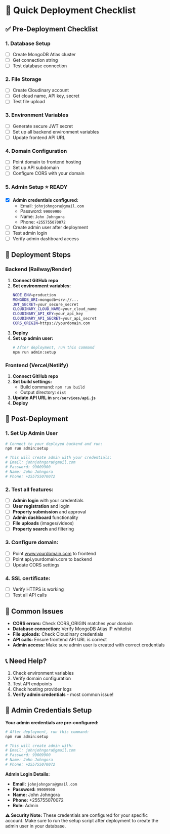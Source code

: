 # 🚀 Quick Deployment Checklist

## ✅ Pre-Deployment Checklist

### 1. **Database Setup**
- [ ] Create MongoDB Atlas cluster
- [ ] Get connection string
- [ ] Test database connection

### 2. **File Storage**
- [ ] Create Cloudinary account
- [ ] Get cloud name, API key, secret
- [ ] Test file upload

### 3. **Environment Variables**
- [ ] Generate secure JWT secret
- [ ] Set up all backend environment variables
- [ ] Update frontend API URL

### 4. **Domain Configuration**
- [ ] Point domain to frontend hosting
- [ ] Set up API subdomain
- [ ] Configure CORS with your domain

### 5. **Admin Setup** ⭐ **READY**
- [x] **Admin credentials configured:**
  - Email: `johnjohngora@gmail.com`
  - Password: `99009900`
  - Name: `John Johngora`
  - Phone: `+255755070072`
- [ ] Create admin user after deployment
- [ ] Test admin login
- [ ] Verify admin dashboard access

## 🎯 Deployment Steps

### Backend (Railway/Render)
1. **Connect GitHub repo**
2. **Set environment variables:**
   ```bash
   NODE_ENV=production
   MONGODB_URI=mongodb+srv://...
   JWT_SECRET=your_secure_secret
   CLOUDINARY_CLOUD_NAME=your_cloud_name
   CLOUDINARY_API_KEY=your_api_key
   CLOUDINARY_API_SECRET=your_api_secret
   CORS_ORIGIN=https://yourdomain.com
   ```
3. **Deploy**
4. **Set up admin user:**
   ```bash
   # After deployment, run this command
   npm run admin:setup
   ```

### Frontend (Vercel/Netlify)
1. **Connect GitHub repo**
2. **Set build settings:**
   - Build command: `npm run build`
   - Output directory: `dist`
3. **Update API URL in `src/services/api.js`**
4. **Deploy**

## 🔧 Post-Deployment

### 1. **Set Up Admin User**
```bash
# Connect to your deployed backend and run:
npm run admin:setup

# This will create admin with your credentials:
# Email: johnjohngora@gmail.com
# Password: 99009900
# Name: John Johngora
# Phone: +255755070072
```

### 2. **Test all features:**
- [ ] **Admin login** with your credentials
- [ ] **User registration** and login
- [ ] **Property submission** and approval
- [ ] **Admin dashboard** functionality
- [ ] **File uploads** (images/videos)
- [ ] **Property search** and filtering

### 3. **Configure domain:**
- [ ] Point www.yourdomain.com to frontend
- [ ] Point api.yourdomain.com to backend
- [ ] Update CORS settings

### 4. **SSL certificate:**
- [ ] Verify HTTPS is working
- [ ] Test all API calls

## 🚨 Common Issues

- **CORS errors:** Check CORS_ORIGIN matches your domain
- **Database connection:** Verify MongoDB Atlas IP whitelist
- **File uploads:** Check Cloudinary credentials
- **API calls:** Ensure frontend API URL is correct
- **Admin access:** Make sure admin user is created with correct credentials

## 📞 Need Help?

1. Check environment variables
2. Verify domain configuration
3. Test API endpoints
4. Check hosting provider logs
5. **Verify admin credentials** - most common issue!

## 🔐 Admin Credentials Setup

**Your admin credentials are pre-configured:**

```bash
# After deployment, run this command:
npm run admin:setup

# This will create admin with:
# Email: johnjohngora@gmail.com
# Password: 99009900
# Name: John Johngora
# Phone: +255755070072
```

**Admin Login Details:**
- **Email:** `johnjohngora@gmail.com`
- **Password:** `99009900`
- **Name:** John Johngora
- **Phone:** +255755070072
- **Role:** Admin

**⚠️ Security Note:** These credentials are configured for your specific account. Make sure to run the setup script after deployment to create the admin user in your database. 